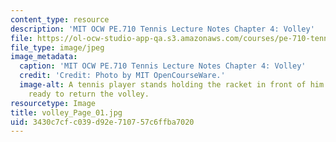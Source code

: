 ```yaml
---
content_type: resource
description: 'MIT OCW PE.710 Tennis Lecture Notes Chapter 4: Volley'
file: https://ol-ocw-studio-app-qa.s3.amazonaws.com/courses/pe-710-tennis-spring-2007/3430c7cfc039d92e710757c6ffba7020_volley_Page_01.jpg
file_type: image/jpeg
image_metadata:
  caption: 'MIT OCW PE.710 Tennis Lecture Notes Chapter 4: Volley'
  credit: 'Credit: Photo by MIT OpenCourseWare.'
  image-alt: A tennis player stands holding the racket in front of him with both hands,
    ready to return the volley.
resourcetype: Image
title: volley_Page_01.jpg
uid: 3430c7cf-c039-d92e-7107-57c6ffba7020
---
```

